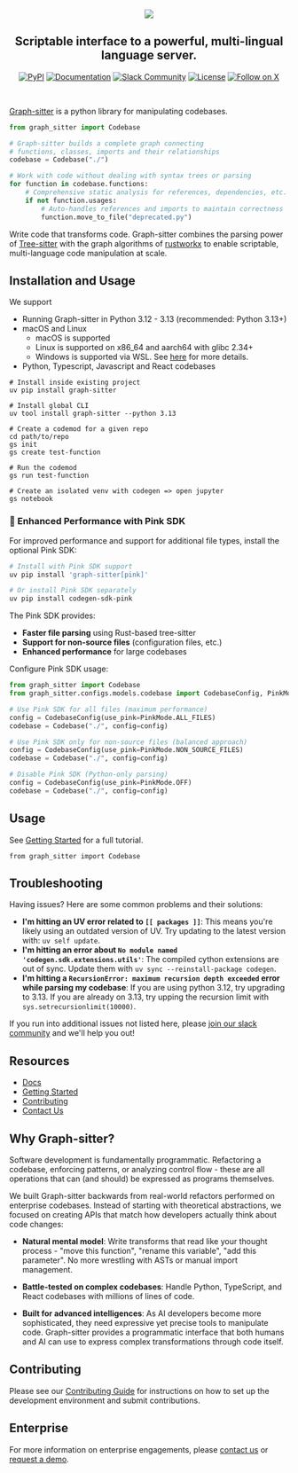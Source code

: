 <br />

<p align="center">
  <a href="https://graph-sitter.com">
    <img src="https://i.imgur.com/6RF9W0z.jpeg" />
  </a>
</p>

<h2 align="center">
  Scriptable interface to a powerful, multi-lingual language server.
</h2>

<div align="center">

[![PyPI](https://img.shields.io/badge/PyPi-codegen-gray?style=flat-square&color=blue)](https://pypi.org/project/codegen/)
[![Documentation](https://img.shields.io/badge/Docs-graph-sitter.com-purple?style=flat-square)](https://graph-sitter.com)
[![Slack Community](https://img.shields.io/badge/Slack-Join-4A154B?logo=slack&style=flat-square)](https://community.codegen.com)
[![License](https://img.shields.io/badge/Code%20License-Apache%202.0-gray?&color=gray)](https://github.com/codegen-sh/graph-sitter/tree/develop?tab=Apache-2.0-1-ov-file)
[![Follow on X](https://img.shields.io/twitter/follow/codegen?style=social)](https://x.com/codegen)

</div>

<br />

[Graph-sitter](https://graph-sitter.com) is a python library for manipulating codebases.

```python
from graph_sitter import Codebase

# Graph-sitter builds a complete graph connecting
# functions, classes, imports and their relationships
codebase = Codebase("./")

# Work with code without dealing with syntax trees or parsing
for function in codebase.functions:
    # Comprehensive static analysis for references, dependencies, etc.
    if not function.usages:
        # Auto-handles references and imports to maintain correctness
        function.move_to_file("deprecated.py")
```

Write code that transforms code. Graph-sitter combines the parsing power of [Tree-sitter](https://tree-sitter.github.io/tree-sitter/) with the graph algorithms of [rustworkx](https://github.com/Qiskit/rustworkx) to enable scriptable, multi-language code manipulation at scale.

## Installation and Usage

We support

- Running Graph-sitter in Python 3.12 - 3.13 (recommended: Python 3.13+)
- macOS and Linux
  - macOS is supported
  - Linux is supported on x86_64 and aarch64 with glibc 2.34+
  - Windows is supported via WSL. See [here](https://graph-sitter.com/building-with-graph-sitter/codegen-with-wsl) for more details.
- Python, Typescript, Javascript and React codebases

```
# Install inside existing project
uv pip install graph-sitter

# Install global CLI
uv tool install graph-sitter --python 3.13

# Create a codemod for a given repo
cd path/to/repo
gs init
gs create test-function

# Run the codemod
gs run test-function

# Create an isolated venv with codegen => open jupyter
gs notebook
```

### 🚀 Enhanced Performance with Pink SDK

For improved performance and support for additional file types, install the optional Pink SDK:

```bash
# Install with Pink SDK support
uv pip install 'graph-sitter[pink]'

# Or install Pink SDK separately
uv pip install codegen-sdk-pink
```

The Pink SDK provides:
- **Faster file parsing** using Rust-based tree-sitter
- **Support for non-source files** (configuration files, etc.)
- **Enhanced performance** for large codebases

Configure Pink SDK usage:

```python
from graph_sitter import Codebase
from graph_sitter.configs.models.codebase import CodebaseConfig, PinkMode

# Use Pink SDK for all files (maximum performance)
config = CodebaseConfig(use_pink=PinkMode.ALL_FILES)
codebase = Codebase("./", config=config)

# Use Pink SDK only for non-source files (balanced approach)
config = CodebaseConfig(use_pink=PinkMode.NON_SOURCE_FILES)
codebase = Codebase("./", config=config)

# Disable Pink SDK (Python-only parsing)
config = CodebaseConfig(use_pink=PinkMode.OFF)
codebase = Codebase("./", config=config)
```

## Usage

See [Getting Started](https://graph-sitter.com/introduction/getting-started) for a full tutorial.

```
from graph_sitter import Codebase
```

## Troubleshooting

Having issues? Here are some common problems and their solutions:

- **I'm hitting an UV error related to `[[ packages ]]`**: This means you're likely using an outdated version of UV. Try updating to the latest version with: `uv self update`.
- **I'm hitting an error about `No module named 'codegen.sdk.extensions.utils'`**: The compiled cython extensions are out of sync. Update them with `uv sync --reinstall-package codegen`.
- **I'm hitting a `RecursionError: maximum recursion depth exceeded` error while parsing my codebase**: If you are using python 3.12, try upgrading to 3.13. If you are already on 3.13, try upping the recursion limit with `sys.setrecursionlimit(10000)`.

If you run into additional issues not listed here, please [join our slack community](https://community.codegen.com) and we'll help you out!

## Resources

- [Docs](https://graph-sitter.com)
- [Getting Started](https://graph-sitter.com/introduction/getting-started)
- [Contributing](CONTRIBUTING.md)
- [Contact Us](https://codegen.com/contact)

## Why Graph-sitter?

Software development is fundamentally programmatic. Refactoring a codebase, enforcing patterns, or analyzing control flow - these are all operations that can (and should) be expressed as programs themselves.

We built Graph-sitter backwards from real-world refactors performed on enterprise codebases. Instead of starting with theoretical abstractions, we focused on creating APIs that match how developers actually think about code changes:

- **Natural mental model**: Write transforms that read like your thought process - "move this function", "rename this variable", "add this parameter". No more wrestling with ASTs or manual import management.

- **Battle-tested on complex codebases**: Handle Python, TypeScript, and React codebases with millions of lines of code.

- **Built for advanced intelligences**: As AI developers become more sophisticated, they need expressive yet precise tools to manipulate code. Graph-sitter provides a programmatic interface that both humans and AI can use to express complex transformations through code itself.

## Contributing

Please see our [Contributing Guide](CONTRIBUTING.md) for instructions on how to set up the development environment and submit contributions.

## Enterprise

For more information on enterprise engagements, please [contact us](https://codegen.com/contact) or [request a demo](https://codegen.com/request-demo).
